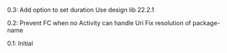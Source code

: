 0.3:
	Add option to set duration
	Use design lib 22.2.1	
	
0.2:
	Prevent FC when no Activity can handle  Uri
	Fix resolution of package-name

0.1:
	Initial



